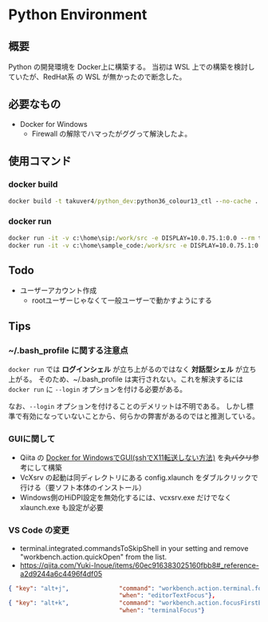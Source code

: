 # Python Environment

## 概要

Python の開発環境を Docker上に構築する。
当初は WSL 上での構築を検討していたが、RedHat系 の WSL が無かったので断念した。

## 必要なもの

* Docker for Windows
  * Firewall の解除でハマったがググって解決したよ。

## 使用コマンド

### docker build

```cmd
docker build -t takuver4/python_dev:python36_colour13_ctl --no-cache .
```

### docker run

```cmd
docker run -it -v c:\home\sip:/work/src -e DISPLAY=10.0.75.1:0.0 --rm takuver4/python_dev:rev05 bash
docker run -it -v c:\home\sample_code:/work/src -e DISPLAY=10.0.75.1:0.0 --rm takuver4/python_dev:rev05 bash
```

## Todo

* ユーザーアカウント作成
  * rootユーザーじゃなくて一般ユーザーで動かすようにする

## Tips

### ~/.bash_profile に関する注意点

```docker run``` では **ログインシェル** が立ち上がるのではなく **対話型シェル** が立ち上がる。
そのため、~/.bash_profile は実行されない。これを解決するには ```docker run``` に
```--login``` オプションを付ける必要がある。

なお、```--login``` オプションを付けることのデメリットは不明である。
しかし標準で有効になっていないことから、何らかの弊害があるのではと推測している。

### GUIに関して

* Qiita の [Docker for WindowsでGUI(sshでX11転送しない方法)](https://qiita.com/kfjt/items/369c48686c849c0042a9)
を~~丸パクリ~~参考にして構築
* VcXsrv の起動は同ディレクトリにある config.xlaunch をダブルクリックで行ける（要ソフト本体のインストール）
* Windows側のHiDPI設定を無効化するには、vcxsrv.exe だけでなく xlaunch.exe も設定が必要


### VS Code の変更

* terminal.integrated.commandsToSkipShell in your setting and remove "workbench.action.quickOpen" from the list.
* https://qiita.com/Yuki-Inoue/items/60ec916383025160fbb8#_reference-a2d9244a6c4496f4df05

```json
{ "key": "alt+j",              "command": "workbench.action.terminal.focus",
                               "when": "editorTextFocus"},
{ "key": "alt+k",              "command": "workbench.action.focusFirstEditorGroup",
                               "when": "terminalFocus"}
```